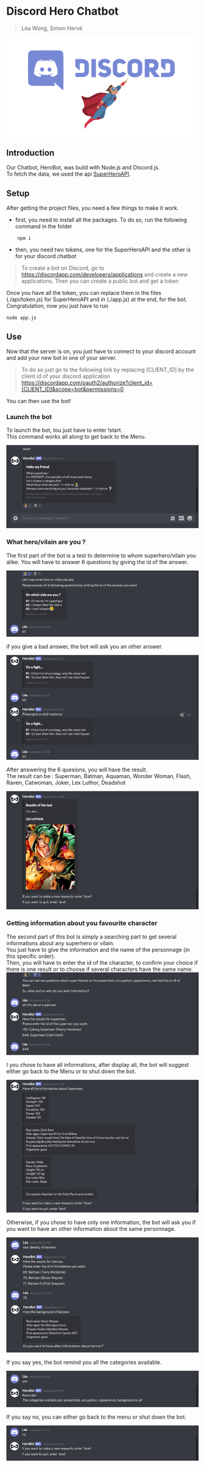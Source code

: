 # Discord Hero Chatbot 

> Léa Wong, Simon Hervé

![Discord Chatbot](./images/title-image.png)

## Introduction

Our Chatbot, HeroBot, was build with Node.js and Discord.js. \
To fetch the data, we used the api [SuperHeroAPI](https://superheroapi.com/).

## Setup

After getting the project files, you need a few things to make it work.
- first, you need to install all the packages. To do so, run the following command in the folder
```
    npm i
``` 
- then, you need two tokens, one for the SuperHeroAPI and the other is for your discord chatbot
> To create a bot on Discord, go to https://discordapp.com/developers/applications and create a new applications. Then you can create a public bot and get a token

Once you have all the token, you can replace them in the files (./api/token.js) for SuperHeroAPI and in (./app.js) at the end, for the bot. \
Congratulation, now you just have to run 
````
node app.js
````

## Use

Now that the server is on, you just have to connect to your discord account and add your new bot in one of your server. 
>To do so just go to the following link by replacing [CLIENT_ID] by the client id of your discord application
https://discordapp.com/oauth2/authorize?client_id=[CLIENT_ID]&scope=bot&permissions=0

You can then use the bot!

### Launch the bot

To launch the bot, tou just have to enter !start. \
This command works all along to get back to the Menu.

![Menu](./images/menu.png)

### What hero/vilain are you ?

The first part of the bot is a test to determine to whom superhero/vilain you alike. You will have to answer 6 questions by giving the id of the answer.

![Question-Example](./images/question-example.png)

if you give a bad answer, the bot will ask you an other answer.

![Question-Failure](./images/question-failure.png)

After answering the 6 quesions, you will have the result. \
The result can be : Superman, Batman, Aquaman, Wonder Woman, Flash, Raven, Catwoman, Joker, Lex Luthor, Deadshot

![Test-Result](./images/result-of-test.png)

### Getting information about you favourite character

The second part of this bot is simply a searching part to get several informations about any superhero or vilain. \
You just have to give the information and the name of the personnage (in this specific order). \
Then, you will have to enter the id of the character, to confirm your choice if there is one result or to choose if several characters have the same name.
![What-Perso](./images/perso-choice.png)

I you chose to have all informations, after display all, the bot will suggest either go back to the Menu or to shut down the bot.

![All-info](./images/all-info.png)

Otherwise, if you chose to have only one information, the bot will ask you if you want to have an other information about the same personnage.

![Identity-info](./images/identity-info.png)

If you say yes, the bot remind you all the categories available.

![Other-info](./images/other-info.png)

If you say no, you can either go back to the menu or shut down the bot.

![No-other-info](./images/no-other-info.png)







